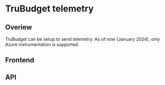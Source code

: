 # TruBudget telemetry

## Overiew

TruBudget can be setup to send telemetry. As of now (January 2024), only Azure instrumentation is supported.

## Frontend



## API
